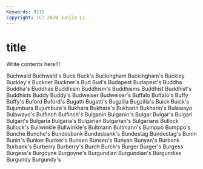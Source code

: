 ```yaml
---
Keywords: 9216
Copyright: (C) 2020 Junjie Li
---
```


# title

Write contents here!!!

Buchwald 
Buchwald's 
Buck 
Buck's 
Buckingham 
Buckingham's 
Buckley 
Buckley's 
Buckner 
Buckner's
Bud 
Bud's 
Budapest 
Budapest's 
Buddha 
Buddha's 
Buddhas 
Buddhism 
Buddhism's 
Buddhisms
Buddhist 
Buddhist's 
Buddhists 
Buddy 
Buddy's 
Budweiser 
Budweiser's 
Buffalo 
Buffalo's 
Buffy
Buffy's 
Buford 
Buford's 
Bugatti 
Bugatti's 
Bugzilla 
Bugzilla's 
Buick 
Buick's 
Bujumbura
Bujumbura's 
Bukhara 
Bukhara's 
Bukharin 
Bukharin's 
Bulawayo 
Bulawayo's 
Bulfinch 
Bulfinch's 
Bulganin
Bulganin's 
Bulgar 
Bulgar's 
Bulgari 
Bulgari's 
Bulgaria 
Bulgaria's 
Bulgarian 
Bulgarian's 
Bulgarians
Bullock 
Bullock's 
Bullwinkle 
Bullwinkle's 
Bultmann 
Bultmann's 
Bumppo 
Bumppo's 
Bunche 
Bunche's
Bundesbank 
Bundesbank's 
Bundestag 
Bundestag's 
Bunin 
Bunin's 
Bunker 
Bunker's 
Bunsen 
Bunsen's
Bunyan 
Bunyan's 
Burbank 
Burbank's 
Burberry 
Burberry's 
Burch 
Burch's 
Burger 
Burger's
Burgess 
Burgess's 
Burgoyne 
Burgoyne's 
Burgundian 
Burgundian's 
Burgundies 
Burgundy 
Burgundy's 

